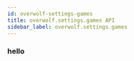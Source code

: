 ```yaml
---
id: overwolf-settings-games
title: overwolf.settings.games API
sidebar_label: overwolf.settings.games
---
```


### hello